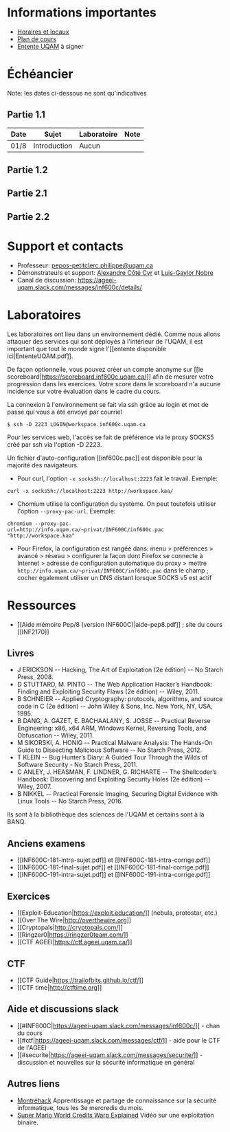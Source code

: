 # Informations importantes

* [Horaires et locaux](http://www.etudier.uqam.ca/cours?sigle=INF600C#Horaire)
* [Plan de cours](http://syllabus.uqam.ca/files/1546976573_2019_Hiver_INF600C.html)
* [Entente UQAM](EntenteUQAM.pdf) à signer

# Échéancier

Note: les dates ci-dessous ne sont qu'indicatives

## Partie 1.1

| Date | Sujet | Laboratoire | Note |
| --- | --- | --- | --- |
| 01/8 | Introduction | Aucun | |

## Partie 1.2
## Partie 2.1
## Partie 2.2

# Support et contacts

* Professeur: <pepos-petitclerc.philippe@uqam.ca>
* Démonstrateurs et support: [Alexandre Côté Cyr](https://ageei-uqam.slack.com/messages/@barberousse) et [Luis-Gaylor Nobre](https://ageei-uqam.slack.com/messages/@lgnobre)
* Canal de discussion: <https://ageei-uqam.slack.com/messages/inf600c/details/>


# Laboratoires

Les laboratoires ont lieu dans un environnement dédié. Comme nous allons attaquer des services qui sont déployés à l'intérieur de l'UQAM, il est important que tout le monde signe l'[[entente disponible ici|EntenteUQAM.pdf]].

De façon optionnelle, vous pouvez créer un compte anonyme sur [[le scoreboard|https://scoreboard.inf600c.uqam.ca/]] afin de mesurer votre progression dans les exercices. Votre score dans le scoreboard n'a aucune incidence sur votre évaluation dans le cadre du cours.

La connexion à l'environnement se fait via ssh grâce au login et mot de passe qui vous a été envoyé par courriel

~~~
$ ssh -D 2223 LOGIN@workspace.inf600c.uqam.ca
~~~

Pour les services web, l'accès se fait de préférence via le proxy SOCKS5 créé par ssh via l'option -D 2223.

Un fichier d'auto-configuration [[inf600c.pac]] est disponible pour la majorité des navigateurs.

* Pour curl, l'option `-x socks5h://localhost:2223` fait le travail.
  Exemple: 

~~~
curl -x socks5h://localhost:2223 http://workspace.kaa/
~~~

* Chomium utilise la configuration du système. On peut toutefois utiliser l'option `--proxy-pac-url`.
  Exemple:

~~~
chromium --proxy-pac-url=http://info.uqam.ca/~privat/INF600C/inf600c.pac "http://workspace.kaa"
~~~

* Pour Firefox, la configuration est rangée dans: menu > préférences > avancé > réseau > configurer la façon dont Firefox se connecte à Internet > adresse de configuration automatique du proxy > mettre `http://info.uqam.ca/~privat/INF600C/inf600c.pac` dans le champ ; cocher également utiliser un DNS distant lorsque SOCKS v5 est actif

# Ressources

* [[Aide mémoire Pep/8 (version INF600C)|aide-pep8.pdf]] ; site du cours [[INF2170]]

## Livres

* J ERICKSON -- Hacking, The Art of Exploitation (2e édition) -- No Starch Press, 2008.
* D STUTTARD, M. PINTO -- The Web Application Hacker’s Handbook: Finding and Exploiting Security Flaws (2e édition) -- Wiley, 2011.
* B SCHNEIER -- Applied Cryptography: protocols, algorithms, and source code in C (2e édition) -- John Wiley & Sons, Inc. New York, NY, USA, 1995.
* B DANG, A. GAZET, E. BACHAALANY, S. JOSSE -- Practical Reverse Engineering: x86, x64 ARM, Windows Kernel, Reversing Tools, and Obfuscation -- Wiley, 2011.
* M SIKORSKI, A. HONIG -- Practical Malware Analysis: The Hands-On Guide to Dissecting Malicious Software -- No Starch Press, 2012.
* T KLEIN -- Bug Hunter’s Diary: A Guided Tour Through the Wilds of Software Security  - No Starch Press, 2011.
* C ANLEY, J. HEASMAN, F. LINDNER, G. RICHARTE -- The Shellcoder’s Handbook: Discovering and Exploiting Security Holes (2e édition) -- Wiley, 2007.
* B NIKKEL -- Practical Forensic Imaging, Securing Digital Evidence with Linux Tools --
 No Starch​ ​Press,​ ​2016.

Ils sont à la bibliothèque des sciences de l'UQAM et certains sont à la BANQ.

## Anciens examens

* [[INF600C-181-intra-sujet.pdf]] et [[INF600C-181-intra-corrige.pdf]]
* [[INF600C-181-final-sujet.pdf]] et [[INF600C-181-final-corrige.pdf]]
* [[INF600C-191-intra-sujet.pdf]] et [[INF600C-191-intra-corrige.pdf]]

## Exercices

* [[Exploit-Education|https://exploit.education/]] (nebula, protostar, etc.)
* [[Over The Wire|http://overthewire.org]]
* [[Cryptopals|http://cryptopals.com/]]
* [[Ringzer0|https://ringzer0team.com/]]
* [[CTF AGEEI|https://ctf.ageei.uqam.ca/]]

## CTF

* [[CTF Guide|https://trailofbits.github.io/ctf/]]
* [[CTF time|http://ctftime.org]]

## Aide et discussions slack

* [[#INF600C|https://ageei-uqam.slack.com/messages/inf600c/]] - chan du cours
* [[#ctf|https://ageei-uqam.slack.com/messages/ctf/]] - aide pour le CTF de l'AGEEI
* [[#securite|https://ageei-uqam.slack.com/messages/securite/]] - discussion et nouvelles sur la sécurité informatique en général

## Autres liens

* [Montréhack](https://montrehack.ca/) Apprentissage et partage de connaissance sur la sécurité informatique, tous les 3e mercredis du mois.
* [Super Mario World Credits Warp Explained](https://www.youtube.com/watch?v=vAHXK2wut_I) Vidéo sur une exploitation binaire.

